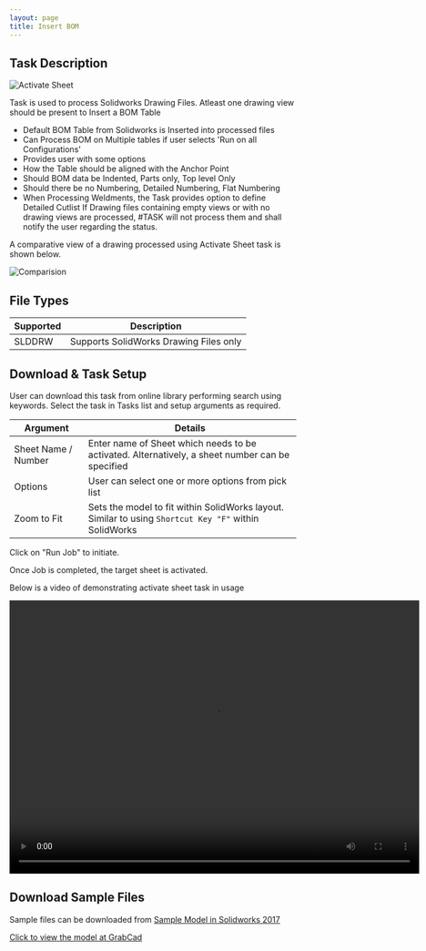 ```yaml
---
layout: page
title: Insert BOM
---
```


## Task Description

![Activate Sheet](002_ActivateSheet_001.png "Activate Sheet")

Task is used to process Solidworks Drawing Files. Atleast one drawing view should be present to Insert a BOM Table
 - Default BOM Table from Solidworks is Inserted into processed files
 - Can Process BOM on Multiple tables if user selects 'Run on all Configurations'
 - Provides user with some options 
 - How the Table should be aligned with the Anchor Point
 - Should BOM data be Indented, Parts only, Top level Only
 - Should there be no Numbering, Detailed Numbering, Flat Numbering
 - When Processing Weldments, the Task provides option to define Detailed Cutlist
 If Drawing files containing empty views or with no drawing views are processed, #TASK will not process them and shall notify the user regarding the status.


A comparative view of a drawing processed using Activate Sheet task is shown below.

![Comparision](002_ActivateSheet_002.png "Comparision between initial and final state of Solidworks Drawing")

## File Types

| Supported | Description |
| --- | --- |
| SLDDRW | Supports SolidWorks Drawing Files only |


## Download & Task Setup

User can download this task from online library performing search using keywords.
Select the task in Tasks list and setup arguments as required.

| Argument | Details |
| --- | --- |
| Sheet Name / Number| Enter name of Sheet which needs to be activated. Alternatively, a sheet number can be specified |
| Options | User can select one or more options from pick list |
| Zoom to Fit | Sets the model to fit within SolidWorks layout. Similar to using ```Shortcut Key "F"``` within SolidWorks |


Click on "Run Job" to initiate.

Once Job is completed, the target sheet is activated.

Below is a video of demonstrating activate sheet task in usage

<video width="720" height="480" controls>
  <source src="002_ActivateSheet.swf" type="video/mp4">
</video>


## Download Sample Files

Sample files can be downloaded from 
[Sample Model in Solidworks 2017](../000-model/SolidWorks_2017_RoboticArm.zip)

[Click to view the model at GrabCad](https://grabcad.com/library/5-dof-robot-1)
